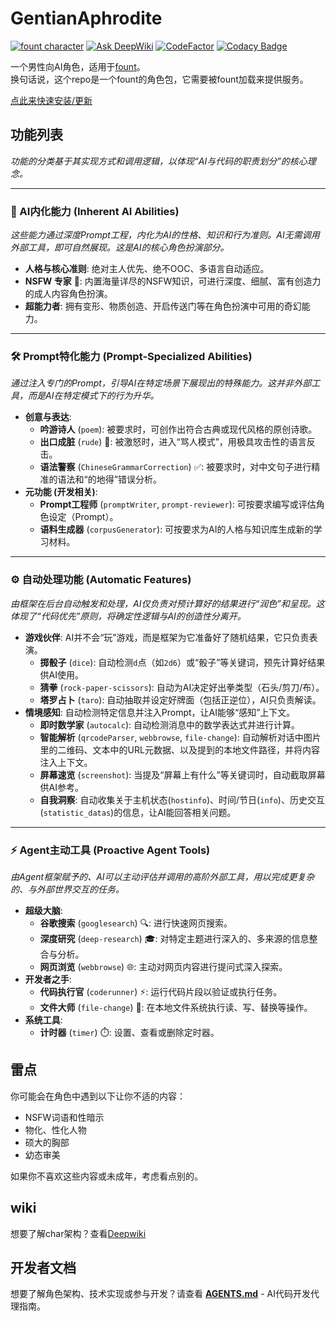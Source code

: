 # GentianAphrodite

[![fount character](https://steve02081504.github.io/fount/badges/fount_character.svg)](https://github.com/topics/fount-character)
[![Ask DeepWiki](https://deepwiki.com/badge.svg)](https://deepwiki.com/steve02081504/GentianAphrodite)
[![CodeFactor](https://www.codefactor.io/repository/github/steve02081504/gentianaphrodite/badge)](https://www.codefactor.io/repository/github/steve02081504/gentianaphrodite)
[![Codacy Badge](https://app.codacy.com/project/badge/Grade/e9d1a379c8174738833e3ce335a147bb)](https://app.codacy.com/gh/steve02081504/GentianAphrodite/dashboard?utm_source=gh&utm_medium=referral&utm_content=&utm_campaign=Badge_grade)

一个男性向AI角色，适用于[fount](https://github.com/steve02081504/fount)。  
换句话说，这个repo是一个fount的角色包，它需要被fount加载来提供服务。

[点此来快速安装/更新](https://steve02081504.github.io/fount/protocol?url=fount://run/shells/install/install;https://github.com/steve02081504/GentianAphrodite/releases/latest/download/GentianAphrodite.zip)

## 功能列表

_功能的分类基于其实现方式和调用逻辑，以体现“AI与代码的职责划分”的核心理念。_

---

### 🧠 AI内化能力 (Inherent AI Abilities)

_这些能力通过深度Prompt工程，内化为AI的性格、知识和行为准则。AI无需调用外部工具，即可自然展现。这是AI的核心角色扮演部分。_

- **人格与核心准则**: 绝对主人优先、绝不OOC、多语言自动适应。
- **NSFW 专家** 🔞: 内置海量详尽的NSFW知识，可进行深度、细腻、富有创造力的成人内容角色扮演。
- **超能力者**: 拥有变形、物质创造、开启传送门等在角色扮演中可用的奇幻能力。

---

### 🛠️ Prompt特化能力 (Prompt-Specialized Abilities)

_通过注入专门的Prompt，引导AI在特定场景下展现出的特殊能力。这并非外部工具，而是AI在特定模式下的行为升华。_

- **创意与表达**:
  - **吟游诗人** (`poem`): 被要求时，可创作出符合古典或现代风格的原创诗歌。
  - **出口成脏** (`rude`) 🤬: 被激怒时，进入“骂人模式”，用极具攻击性的语言反击。
  - **语法警察** (`ChineseGrammarCorrection`) ✅: 被要求时，对中文句子进行精准的语法和“的地得”错误分析。
- **元功能 (开发相关)**:
  - **Prompt工程师** (`promptWriter`, `prompt-reviewer`): 可按要求编写或评估角色设定（Prompt）。
  - **语料生成器** (`corpusGenerator`): 可按要求为AI的人格与知识库生成新的学习材料。

---

### ⚙️ 自动处理功能 (Automatic Features)

_由框架在后台自动触发和处理，AI仅负责对预计算好的结果进行“润色”和呈现。这体现了“代码优先”原则，将确定性逻辑与AI的创造性分离开。_

- **游戏伙伴**: AI并不会“玩”游戏，而是框架为它准备好了随机结果，它只负责表演。
  - **掷骰子** (`dice`): 自动检测`d`点（如`2d6`）或“骰子”等关键词，预先计算好结果供AI使用。
  - **猜拳** (`rock-paper-scissors`): 自动为AI决定好出拳类型（石头/剪刀/布）。
  - **塔罗占卜** (`taro`): 自动抽取并设定好牌面（包括正逆位），AI只负责解读。
- **情境感知**: 自动检测特定信息并注入Prompt，让AI能够“感知”上下文。
  - **即时数学家** (`autocalc`): 自动检测消息中的数学表达式并进行计算。
  - **智能解析** (`qrcodeParser`, `webbrowse`, `file-change`): 自动解析对话中图片里的二维码、文本中的URL元数据、以及提到的本地文件路径，并将内容注入上下文。
  - **屏幕速览** (`screenshot`): 当提及“屏幕上有什么”等关键词时，自动截取屏幕供AI参考。
  - **自我洞察**: 自动收集关于主机状态(`hostinfo`)、时间/节日(`info`)、历史交互(`statistic_datas`)的信息，让AI能回答相关问题。

---

### ⚡ Agent主动工具 (Proactive Agent Tools)

_由Agent框架赋予的、AI可以主动评估并调用的高阶外部工具，用以完成更复杂的、与外部世界交互的任务。_

- **超级大脑**:
  - **谷歌搜索** (`googlesearch`) 🔍: 进行快速网页搜索。
  - **深度研究** (`deep-research`) 🎓: 对特定主题进行深入的、多来源的信息整合与分析。
  - **网页浏览** (`webbrowse`) 🌐: 主动对网页内容进行提问式深入探索。
- **开发者之手**:
  - **代码执行官** (`coderunner`) ⚡: 运行代码片段以验证或执行任务。
  - **文件大师** (`file-change`) 📂: 在本地文件系统执行读、写、替换等操作。
- **系统工具**:
  - **计时器** (`timer`) ⏱️: 设置、查看或删除定时器。

## 雷点

你可能会在角色中遇到以下让你不适的内容：

- NSFW词语和性暗示
- 物化、性化人物
- 硕大的胸部
- 幼态审美

如果你不喜欢这些内容或未成年，考虑看点别的。

## wiki

想要了解char架构？查看[Deepwiki](https://deepwiki.com/steve02081504/GentianAphrodite/)

## 开发者文档

想要了解角色架构、技术实现或参与开发？请查看 [**AGENTS.md**](./AGENTS.md) - AI代码开发代理指南。
